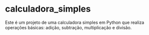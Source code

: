 # calculadora_simples
Este é um projeto de uma calculadora simples em Python que realiza operações básicas: adição, subtração, multiplicação e divisão.
